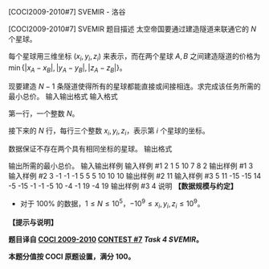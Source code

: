 



[COCI2009-2010#7] SVEMIR - 洛谷














[COCI2009-2010#7] SVEMIR
题目描述
太空帝国要通过建造隧道来联通它的 $N$ 个星球。

每个星球用三维坐标 $(x_i,y_i,z_i)$ 来表示，而在两个星球 $A,B$ 之间建造隧道的价格为 $\min\{|x_A-x_B|,|y_A-y_B|,|z_A-z_B|\}$。

现要建造 $N-1$ 条隧道使得所有的星球都能直接或间接相连。求完成该任务所需的最小总价。
输入输出格式
输入格式

第一行，一个整数 $N$。

接下来的 $N$ 行，每行三个整数 $x_i,y_i,z_i$，表示第 $i$ 个星球的坐标。

数据保证不存在两个具有相同坐标的星球。
输出格式

输出所需的最小总价。
输入输出样例
输入样例 #1
2
1 5 10
7 8 2
输出样例 #1
3
输入样例 #2
3
-1 -1 -1
5 5 5
10 10 10
输出样例 #2
11
输入样例 #3
5
11 -15 -15
14 -5 -15
-1 -1 -5
10 -4 -1
19 -4 19
输出样例 #3
4
说明
**【数据规模与约定】**

- 对于 $100\%$ 的数据，$1 \le N \le 10^5$，$-10^9 \le x_i,y_i,z_i \le 10^9$。

**【提示与说明】**

**题目译自 [COCI 2009-2010](https://hsin.hr/coci/archive/2009_2010/) [CONTEST #7](https://hsin.hr/coci/archive/2009_2010/contest7_tasks.pdf) _Task 4 SVEMIR_。**

**本题分值按 COCI 原题设置，满分 $100$。**






